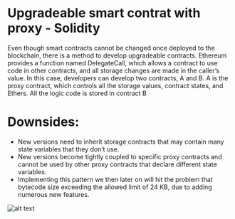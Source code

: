 # Upgradeable smart contrat with proxy - Solidity

Even though smart contracts cannot be changed once deployed to the blockchain, there is a method to develop upgradeable contracts. Ethereum provides a function named DelegateCall, which allows a contract to use code in other contracts, and all storage changes are made in the caller’s value. In this case, developers can develop two contracts, A and B. A is the proxy contract, which controls all the storage values, contract states, and Ethers. All the logic code is stored in contract B

# Downsides:
- New versions need to inherit storage contracts that may contain many state variables that they don’t use.
- New versions become tightly coupled to specific proxy contracts and cannot be used by other proxy contracts that declare different state variables.
- Implementing this pattern we then later on will hit the problem that bytecode size exceeding the allowed limit of 24 KB, due to adding numerous new features.


![alt text](https://github.com/dunghoang74/proxy-solidity-smart-contract/blob/master/Screenshot%20at%20Aug%2014%2000-23-26.png)


